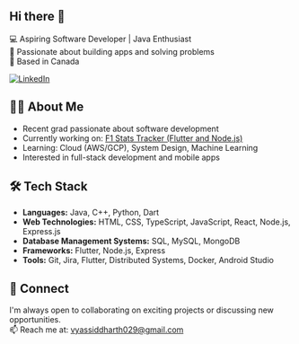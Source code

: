 ## Hi there 👋

💻 Aspiring Software Developer | Java Enthusiast  
🌱 Passionate about building apps and solving problems  
📍 Based in Canada

[![LinkedIn](https://img.shields.io/badge/LinkedIn-blue?style=flat&logo=linkedin)](https://www.linkedin.com/in/siddharth-vyas-/)

## 👨‍💻 About Me
- Recent grad passionate about software development
- Currently working on: [F1 Stats Tracker (Flutter and Node.js)](https://github.com/sid-vyas/f1-clone)
- Learning: Cloud (AWS/GCP), System Design, Machine Learning
- Interested in full-stack development and mobile apps

## 🛠 Tech Stack
- **Languages:** Java, C++, Python, Dart
- **Web Technologies:** HTML, CSS, TypeScript, JavaScript, React, Node.js, Express.js
- **Database Management Systems:** SQL, MySQL, MongoDB  
- **Frameworks:** Flutter, Node.js, Express  
- **Tools:** Git, Jira, Flutter, Distributed Systems, Docker, Android Studio

## 🤝 Connect
I'm always open to collaborating on exciting projects or discussing new opportunities.  
📫 Reach me at: vyassiddharth029@gmail.com
